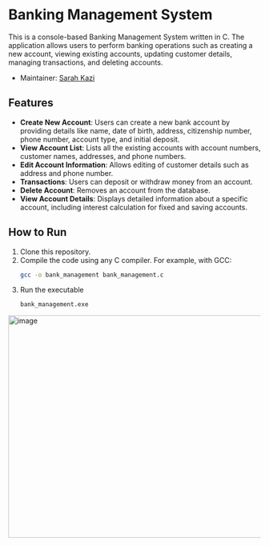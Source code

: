 # Banking Management System

This is a console-based Banking Management System written in C. The application allows users to perform banking operations such as creating a new account, viewing existing accounts, updating customer details, managing transactions, and deleting accounts.
- Maintainer: [Sarah Kazi](https://github.com/Sarah-Kazi)
## Features

- **Create New Account**: Users can create a new bank account by providing details like name, date of birth, address, citizenship number, phone number, account type, and initial deposit.
- **View Account List**: Lists all the existing accounts with account numbers, customer names, addresses, and phone numbers.
- **Edit Account Information**: Allows editing of customer details such as address and phone number.
- **Transactions**: Users can deposit or withdraw money from an account.
- **Delete Account**: Removes an account from the database.
- **View Account Details**: Displays detailed information about a specific account, including interest calculation for fixed and saving accounts.

## How to Run

1. Clone this repository.
2. Compile the code using any C compiler. For example, with GCC:
   ```bash
   gcc -o bank_management bank_management.c
3. Run the executable
   ```bash
   bank_management.exe
<img width="527" height="445" alt="image" src="https://github.com/user-attachments/assets/efce0a10-85fd-4a5f-81f5-3368d0bfcf17" />
